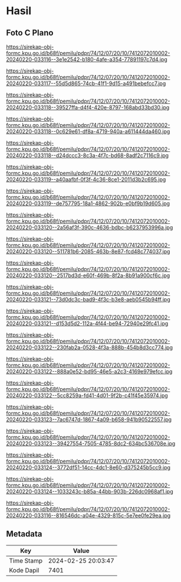 # Hasil

## Foto C Plano

https://sirekap-obj-formc.kpu.go.id/b68f/pemilu/pdpr/74/12/07/20/10/7412072010002-20240220-033116--3e1e2542-b180-4afe-a354-77891197c7d4.jpg

https://sirekap-obj-formc.kpu.go.id/b68f/pemilu/pdpr/74/12/07/20/10/7412072010002-20240220-033117--55d5d865-74cb-41f1-9d15-a491bebefcc7.jpg

https://sirekap-obj-formc.kpu.go.id/b68f/pemilu/pdpr/74/12/07/20/10/7412072010002-20240220-033118--39527ffa-d4f4-420e-8797-168abd33bd30.jpg

https://sirekap-obj-formc.kpu.go.id/b68f/pemilu/pdpr/74/12/07/20/10/7412072010002-20240220-033118--0c629e61-df8a-4719-940a-a611444da460.jpg

https://sirekap-obj-formc.kpu.go.id/b68f/pemilu/pdpr/74/12/07/20/10/7412072010002-20240220-033118--d24dccc3-8c3a-4f7c-bd68-8adf2c7116c9.jpg

https://sirekap-obj-formc.kpu.go.id/b68f/pemilu/pdpr/74/12/07/20/10/7412072010002-20240220-033119--a40aafbf-0f3f-4c36-8ce1-2011d3b2c695.jpg

https://sirekap-obj-formc.kpu.go.id/b68f/pemilu/pdpr/74/12/07/20/10/7412072010002-20240220-033119--de757795-18a1-4862-902b-e0bf9b19d605.jpg

https://sirekap-obj-formc.kpu.go.id/b68f/pemilu/pdpr/74/12/07/20/10/7412072010002-20240220-033120--2a56af3f-390c-4636-bdbc-b6237953996a.jpg

https://sirekap-obj-formc.kpu.go.id/b68f/pemilu/pdpr/74/12/07/20/10/7412072010002-20240220-033120--511781b6-2085-463b-8e87-fcd48c774037.jpg

https://sirekap-obj-formc.kpu.go.id/b68f/pemilu/pdpr/74/12/07/20/10/7412072010002-20240220-033120--2517bd3d-e60f-469b-8f2a-8b91a900cf6c.jpg

https://sirekap-obj-formc.kpu.go.id/b68f/pemilu/pdpr/74/12/07/20/10/7412072010002-20240220-033121--73d0dc3c-bad9-4f3c-b3e8-aeb0545b94ff.jpg

https://sirekap-obj-formc.kpu.go.id/b68f/pemilu/pdpr/74/12/07/20/10/7412072010002-20240220-033121--d153d5d2-112a-4f44-be94-72940e29fc41.jpg

https://sirekap-obj-formc.kpu.go.id/b68f/pemilu/pdpr/74/12/07/20/10/7412072010002-20240220-033122--230fab2a-0528-4f3a-888b-454b8d3cc774.jpg

https://sirekap-obj-formc.kpu.go.id/b68f/pemilu/pdpr/74/12/07/20/10/7412072010002-20240220-033122--888a0e52-bd95-46e5-a2c3-4169e979efcc.jpg

https://sirekap-obj-formc.kpu.go.id/b68f/pemilu/pdpr/74/12/07/20/10/7412072010002-20240220-033122--5cc8259a-fd41-4d01-9f2b-c41f45e35974.jpg

https://sirekap-obj-formc.kpu.go.id/b68f/pemilu/pdpr/74/12/07/20/10/7412072010002-20240220-033123--7ac6747d-1867-4a09-b658-941b90522557.jpg

https://sirekap-obj-formc.kpu.go.id/b68f/pemilu/pdpr/74/12/07/20/10/7412072010002-20240220-033123--39427554-7505-4785-8dc2-634bc536708e.jpg

https://sirekap-obj-formc.kpu.go.id/b68f/pemilu/pdpr/74/12/07/20/10/7412072010002-20240220-033124--3772df51-14cc-4dc1-8e60-d375245b5cc9.jpg

https://sirekap-obj-formc.kpu.go.id/b68f/pemilu/pdpr/74/12/07/20/10/7412072010002-20240220-033124--1033243c-b85a-44bb-903b-226dc0968af1.jpg

https://sirekap-obj-formc.kpu.go.id/b68f/pemilu/pdpr/74/12/07/20/10/7412072010002-20240220-033116--816546dc-a04e-4329-815c-5e7ee0fe29ea.jpg


## Metadata

| Key        | Value               |
| ---------- | ------------------- |
| Time Stamp | 2024-02-25 20:03:47 |
| Kode Dapil | 7401                |




